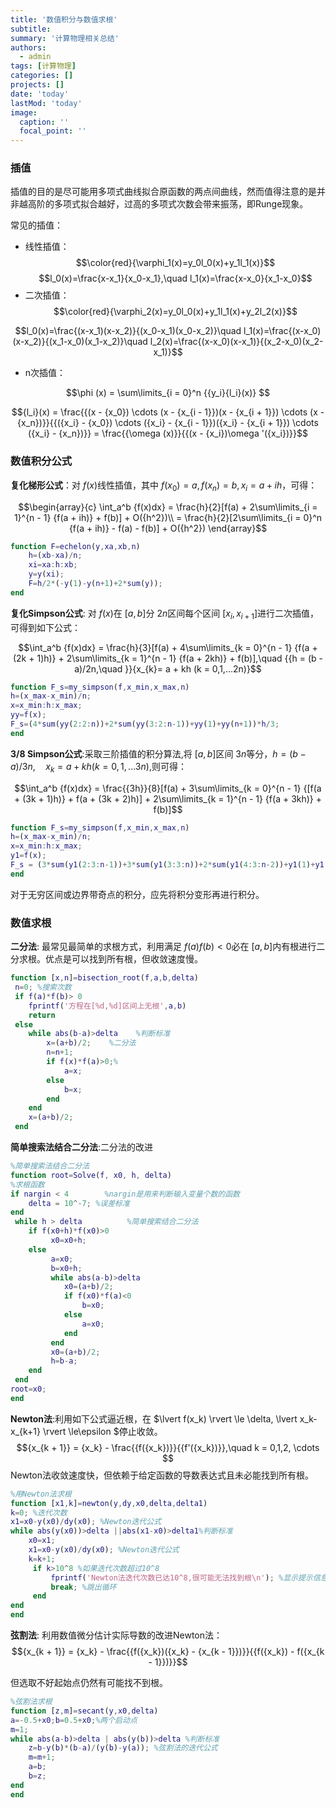 ```yaml
---
title: '数值积分与数值求根'
subtitle: 
summary: '计算物理相关总结'
authors:
  - admin
tags: [计算物理]
categories: []
projects: []
date: 'today'
lastMod: 'today'
image:
  caption: ''
  focal_point: ''
---
```



### 插值

插值的目的是尽可能用多项式曲线拟合原函数的两点间曲线，然而值得注意的是并非越高阶的多项式拟合越好，过高的多项式次数会带来振荡，即Runge现象。

常见的插值：
- 线性插值：
$$\color{red}{\varphi_1(x)=y_0l_0(x)+y_1l_1(x)}$$
$$l_0(x)=\frac{x-x_1}{x_0-x_1},\quad l_1(x)=\frac{x-x_0}{x_1-x_0}$$
- 二次插值：
$$\color{red}{\varphi_2(x)=y_0l_0(x)+y_1l_1(x)+y_2l_2(x)}$$

$$l_0(x)=\frac{(x-x_1)(x-x_2)}{(x_0-x_1)(x_0-x_2)}\quad l_1(x)=\frac{(x-x_0)(x-x_2)}{(x_1-x_0)(x_1-x_2)}\quad l_2(x)=\frac{(x-x_0)(x-x_1)}{(x_2-x_0)(x_2-x_1)}$$

- n次插值：


$$\phi (x) = \sum\limits_{i = 0}^n {{y_i}{l_i}(x)} $$

$${l_i}(x) = \frac{{(x - {x_0}) \cdots (x - {x_{i - 1}})(x - {x_{i + 1}}) \cdots (x - {x_n})}}{{({x_i} - {x_0}) \cdots ({x_i} - {x_{i - 1}})({x_i} - {x_{i + 1}}) \cdots ({x_i} - {x_n})}} = \frac{{\omega (x)}}{{(x - {x_i})\omega '({x_i})}}$$

### 数值积分公式


**复化梯形公式**：对 $f(x)$线性插值，其中 $f(x_0)=a,f(x_n)=b,x_i=a+ih$，可得：

$$\begin{array}{c}
\int_a^b {f(x)dx}  = \frac{h}{2}[f(a) + 2\sum\limits_{i = 1}^{n - 1} {f(a + ih)}  + f(b)] + O({h^2})\\
 = \frac{h}{2}[2\sum\limits_{i = 0}^n {f(a + ih)}  - f(a) - f(b)] + O({h^2})
\end{array}$$

```matlab
function F=echelon(y,xa,xb,n)
    h=(xb-xa)/n;
    xi=xa:h:xb;
    y=y(xi);
    F=h/2*(-y(1)-y(n+1)+2*sum(y));
end    
```

**复化Simpson公式**: 对 $f(x)$在 $[a,b]$分 $2n$区间每个区间 $[x_i,x_{i+1}]$进行二次插值，可得到如下公式：

$$\int_a^b {f(x)dx}  = \frac{h}{3}[f(a) + 4\sum\limits_{k = 0}^{n - 1} {f(a + (2k + 1)h)}  + 2\sum\limits_{k = 1}^{n - 1} {f(a + 2kh)}  + f(b)],\quad {{h = (b - a)/2n,\quad }}{x_{k}= a + kh (k = 0,1,...2n)}$$

```matlab
function F_s=my_simpson(f,x_min,x_max,n)
h=(x_max-x_min)/n;
x=x_min:h:x_max;
yy=f(x);
F_s=(4*sum(yy(2:2:n))+2*sum(yy(3:2:n-1))+yy(1)+yy(n+1))*h/3;
end        
```


**3/8 Simpson公式**:采取三阶插值的积分算法,将 $[a,b]$区间 $3n$等分，$h = (b - a)/3n,\quad {x_{k}= a + kh (k = 0,1,...3n)}$,则可得：

$$\int_a^b {f(x)dx}  = \frac{{3h}}{8}[f(a) + 3\sum\limits_{k = 0}^{n - 1} {[f(a + (3k + 1)h)}  + f(a + (3k + 2)h)] + 2\sum\limits_{k = 1}^{n - 1} {f(a + 3kh)}  + f(b)]$$

```matlab
function F_s=my_simpson(f,x_min,x_max,n)
h=(x_max-x_min)/n;
x=x_min:h:x_max;
y1=f(x);
F_s = (3*sum(y1(2:3:n-1))+3*sum(y1(3:3:n))+2*sum(y1(4:3:n-2))+y1(1)+y1(n+1))*h*3/8;
end        
```


对于无穷区间或边界带奇点的积分，应先将积分变形再进行积分。


### 数值求根

**二分法**: 最常见最简单的求根方式，利用满足 $f(a)f(b)<0$必在 $[a,b]$内有根进行二分求根。优点是可以找到所有根，但收敛速度慢。

```matlab
function [x,n]=bisection_root(f,a,b,delta)
 n=0; %搜索次数
 if f(a)*f(b)> 0
    fprintf('方程在[%d,%d]区间上无根',a,b)
    return
 else    
    while abs(b-a)>delta    %判断标准
        x=(a+b)/2;    %二分法
       	n=n+1;
        if f(x)*f(a)>0;%
            a=x;
        else
            b=x;
        end
    end
    x=(a+b)/2;
 end

```

**简单搜索法结合二分法**:二分法的改进

```matlab
%简单搜索法结合二分法
function root=Solve(f, x0, h, delta) 
%求根函数
if nargin < 4        %nargin是用来判断输入变量个数的函数 
    delta = 10^-7; %误差标准
end
 while h > delta          %简单搜索结合二分法
    if f(x0+h)*f(x0)>0
         x0=x0+h;
    else
         a=x0;
         b=x0+h;
         while abs(a-b)>delta
            x0=(a+b)/2;     
            if f(x0)*f(a)<0
                b=x0;
            else
                a=x0;
            end
         end
         x0=(a+b)/2;    
         h=b-a;
    end 
 end
root=x0;
end
```

**Newton法**:利用如下公式逼近根，在 $\lvert f(x_k) \rvert \le \delta, \lvert x_k-x_{k+1} \rvert \le\epsilon $停止收敛。
$${x_{k + 1}} = {x_k} - \frac{{f({x_k})}}{{f'({x_k})}},\quad k = 0,1,2, \cdots $$
Newton法收敛速度快，但依赖于给定函数的导数表达式且未必能找到所有根。

```matlab
%用Newton法求根
function [x1,k]=newton(y,dy,x0,delta,delta1)
k=0; %迭代次数
x1=x0-y(x0)/dy(x0); %Newton迭代公式
while abs(y(x0))>delta ||abs(x1-x0)>delta1%判断标准
    x0=x1;
    x1=x0-y(x0)/dy(x0); %Newton迭代公式
    k=k+1;
     if k>10^8 %如果迭代次数超过10^8
         fprintf('Newton法迭代次数已达10^8,很可能无法找到根\n'); %显示提示信息 
         break; %跳出循环 
     end
end   
end
```


**弦割法**: 利用数值微分估计实际导数的改进Newton法：
$${x_{k + 1}} = {x_k} - \frac{{f({x_k})({x_k} - {x_{k - 1}})}}{{f({x_k}) - f({x_{k - 1}})}}$$


但选取不好起始点仍然有可能找不到根。

```matlab
%弦割法求根
function [z,m]=secant(y,x0,delta)
a=-0.5+x0;b=0.5+x0;%两个启动点
m=1;
while abs(a-b)>delta | abs(y(b))>delta %判断标准
    z=b-y(b)*(b-a)/(y(b)-y(a)); %弦割法的迭代公式
    m=m+1;
    a=b;
    b=z;
end
end
```
